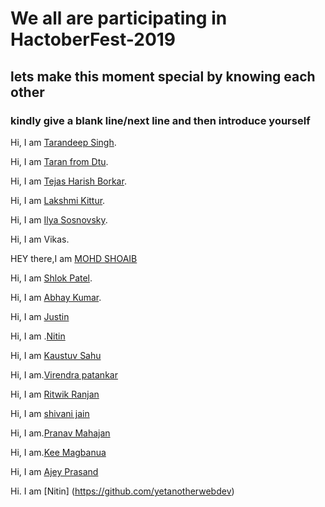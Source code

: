 # We all are participating in HactoberFest-2019
## lets make this moment special by knowing each other

### kindly give a blank line/next line and then introduce yourself

Hi, I am [Tarandeep Singh](https://github.com/taran9873/).

Hi, I am [Taran from Dtu](https://github.com/tara98/).


Hi, I am [Tejas Harish Borkar](https://github.com/tejasborkar74/).

Hi, I am [Lakshmi Kittur](https://github.com/lakshmikittur/).

Hi, I am [Ilya Sosnovsky](https://github.com/pashcovich/).

Hi, I am Vikas.

HEY there,I am [MOHD SHOAIB](https://github.com/Dikisukhi/)

Hi, I am [Shlok Patel](https://github.com/shlokpatel7/).


Hi, I am [Abhay Kumar](https://github.com/abhay-kum/).

Hi, I am [Justin](https://github.com/JustinV10/)


Hi, I am .[Nitin](https://github.com/zephyr007)

Hi, I am [Kaustuv Sahu](https://github.com/kaustuvsahu)

Hi, I am.[Virendra patankar](https://github.com/veer11997)


Hi, I am [Ritwik Ranjan](https://github.com/ritwikranjan6130)

Hi, I am [shivani jain](https://github.com/shivanijain1)

Hi, I am.[Pranav Mahajan](https://github.com/pranav3798)


Hi, I am.[Kee Magbanua](https://github.com/samcode23)

Hi, I am [Ajey Prasand](https://github.com/ajeyprasand)

Hi. I am [Nitin] (https://github.com/yetanotherwebdev)
